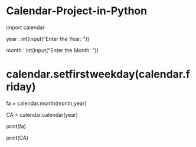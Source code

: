 # Calendar-Project-in-Python


import calendar

year : int(input("Enter the Year: "))

month : int(input("Enter the Month: "))

# calendar.setfirstweekday(calendar.friday) 

fa = calendar.month(month,year)

CA = calendar.calendar(year)

print(fa)

print(CA)
